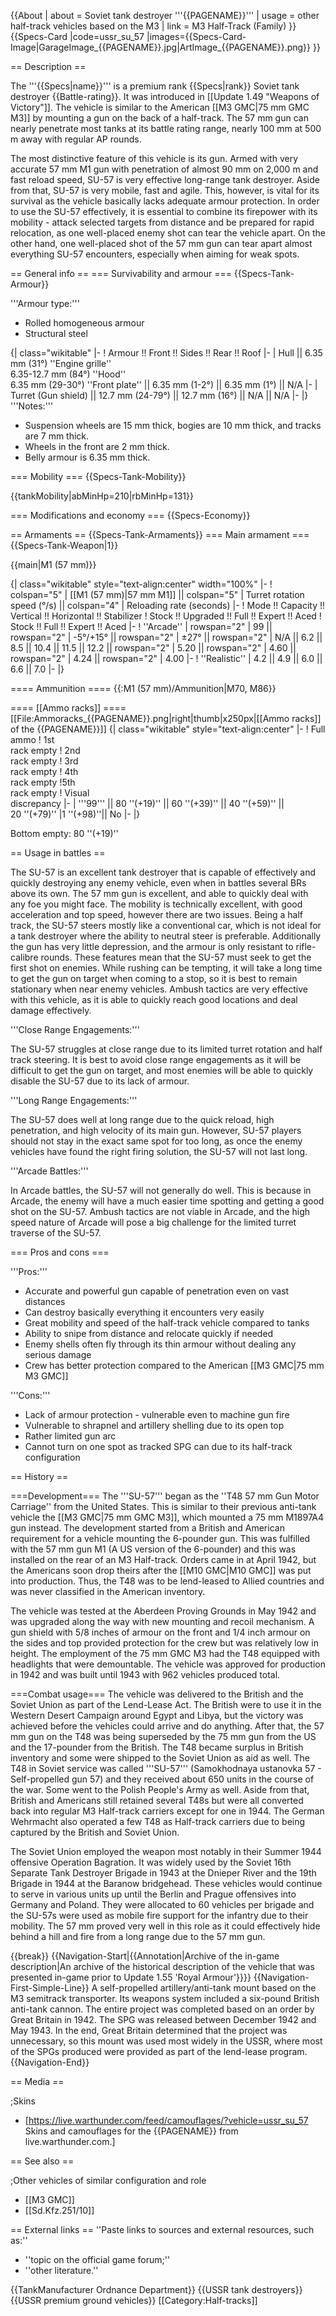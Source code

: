 {{About
| about = Soviet tank destroyer '''{{PAGENAME}}'''
| usage = other half-track vehicles based on the M3
| link = M3 Half-Track (Family)
}}
{{Specs-Card
|code=ussr_su_57
|images={{Specs-Card-Image|GarageImage_{{PAGENAME}}.jpg|ArtImage_{{PAGENAME}}.png}}
}}

== Description ==
<!-- ''In the description, the first part should be about the history of the creation and combat usage of the vehicle, as well as its key features. In the second part, tell the reader about the ground vehicle in the game. Insert a screenshot of the vehicle, so that if the novice player does not remember the vehicle by name, he will immediately understand what kind of vehicle the article is talking about.'' -->
The '''{{Specs|name}}''' is a premium rank {{Specs|rank}} Soviet tank destroyer {{Battle-rating}}. It was introduced in [[Update 1.49 "Weapons of Victory"]]. The vehicle is similar to the American [[M3 GMC|75 mm GMC M3]] by mounting a gun on the back of a half-track. The 57 mm gun can nearly penetrate most tanks at its battle rating range, nearly 100 mm at 500 m away with regular AP rounds.

The most distinctive feature of this vehicle is its gun. Armed with very accurate 57 mm M1 gun with penetration of almost 90 mm on 2,000 m and fast reload speed, SU-57 is very effective long-range tank destroyer. Aside from that, SU-57 is very mobile, fast and agile. This, however, is vital for its survival as the vehicle basically lacks adequate armour protection. In order to use the SU-57 effectively, it is essential to combine its firepower with its mobility - attack selected targets from distance and be prepared for rapid relocation, as one well-placed enemy shot can tear the vehicle apart. On the other hand, one well-placed shot of the 57 mm gun can tear apart almost everything SU-57 encounters, especially when aiming for weak spots.

== General info ==
=== Survivability and armour ===
{{Specs-Tank-Armour}}
<!-- ''Describe armour protection. Note the most well protected and key weak areas. Appreciate the layout of modules as well as the number and location of crew members. Is the level of armour protection sufficient, is the placement of modules helpful for survival in combat? If necessary use a visual template to indicate the most secure and weak zones of the armour.'' -->
'''Armour type:'''

* Rolled homogeneous armour
* Structural steel

{| class="wikitable"
|-
! Armour !! Front !! Sides !! Rear !! Roof
|-
| Hull || 6.35 mm (31°) ''Engine grille'' <br> 6.35-12.7 mm (84°) ''Hood'' <br> 6.35 mm (29-30°) ''Front plate'' || 6.35 mm (1-2°) || 6.35 mm (1°) || N/A
|-
| Turret (Gun shield) || 12.7 mm (24-79°) || 12.7 mm (16°) || N/A || N/A
|-
|}
'''Notes:'''

* Suspension wheels are 15 mm thick, bogies are 10 mm thick, and tracks are 7 mm thick.
* Wheels in the front are 2 mm thick.
* Belly armour is 6.35 mm thick.

=== Mobility ===
{{Specs-Tank-Mobility}}
<!-- ''Write about the mobility of the ground vehicle. Estimate the specific power and manoeuvrability, as well as the maximum speed forwards and backwards.'' -->

{{tankMobility|abMinHp=210|rbMinHp=131}}

=== Modifications and economy ===
{{Specs-Economy}}

== Armaments ==
{{Specs-Tank-Armaments}}
=== Main armament ===
{{Specs-Tank-Weapon|1}}
<!-- ''Give the reader information about the characteristics of the main gun. Assess its effectiveness in a battle based on the reloading speed, ballistics and the power of shells. Do not forget about the flexibility of the fire, that is how quickly the cannon can be aimed at the target, open fire on it and aim at another enemy. Add a link to the main article on the gun: <code><nowiki>{{main|Name of the weapon}}</nowiki></code>. Describe in general terms the ammunition available for the main gun. Give advice on how to use them and how to fill the ammunition storage.'' -->
{{main|M1 (57 mm)}}

{| class="wikitable" style="text-align:center" width="100%"
|-
! colspan="5" | [[M1 (57 mm)|57 mm M1]] || colspan="5" | Turret rotation speed (°/s) || colspan="4" | Reloading rate (seconds)
|-
! Mode !! Capacity !! Vertical !! Horizontal !! Stabilizer
! Stock !! Upgraded !! Full !! Expert !! Aced
! Stock !! Full !! Expert !! Aced
|-
! ''Arcade''
| rowspan="2" | 99 || rowspan="2" | -5°/+15° || rowspan="2" | ±27° || rowspan="2" | N/A || 6.2 || 8.5 || 10.4 || 11.5 || 12.2 || rowspan="2" | 5.20 || rowspan="2" | 4.60 || rowspan="2" | 4.24 || rowspan="2" | 4.00
|-
! ''Realistic''
| 4.2 || 4.9 || 6.0 || 6.6 || 7.0
|-
|}

==== Ammunition ====
{{:M1 (57 mm)/Ammunition|M70, M86}}

==== [[Ammo racks]] ====
[[File:Ammoracks_{{PAGENAME}}.png|right|thumb|x250px|[[Ammo racks]] of the {{PAGENAME}}]]
{| class="wikitable" style="text-align:center"
|-
! Full<br>ammo
! 1st<br>rack empty
! 2nd<br>rack empty
! 3rd<br>rack empty
! 4th<br>rack empty
!5th<br>rack empty
! Visual<br>discrepancy
|-
| '''99''' || 80&nbsp;''(+19)'' || 60&nbsp;''(+39)'' || 40&nbsp;''(+59)'' || 20&nbsp;''(+79)'' 
|1&nbsp;''(+98)''|| No
|-
|}

Bottom empty: 80&nbsp;''(+19)''

== Usage in battles ==
<!-- ''Describe the tactics of playing in the vehicle, the features of using vehicles in the team and advice on tactics. Refrain from creating a "guide" - do not impose a single point of view but instead give the reader food for thought. Describe the most dangerous enemies and give recommendations on fighting them. If necessary, note the specifics of the game in different modes (AB, RB, SB).'' -->

The SU-57 is an excellent tank destroyer that is capable of effectively and quickly destroying any enemy vehicle, even when in battles several BRs above its own. The 57 mm gun is excellent, and able to quickly deal with any foe you might face. The mobility is technically excellent, with good acceleration and top speed, however there are two issues. Being a half track, the SU-57 steers mostly like a conventional car, which is not ideal for a tank destroyer where the ability to neutral steer is preferable. Additionally the gun has very little depression, and the armour is only resistant to rifle-calibre rounds. These features mean that the SU-57 must seek to get the first shot on enemies. While rushing can be tempting, it will take a long time to get the gun on target when coming to a stop, so it is best to remain stationary when near enemy vehicles. Ambush tactics are very effective with this vehicle, as it is able to quickly reach good locations and deal damage effectively.

'''Close Range Engagements:'''

The SU-57 struggles at close range due to its limited turret rotation and half track steering. It is best to avoid close range engagements as it will be difficult to get the gun on target, and most enemies will be able to quickly disable the SU-57 due to its lack of armour.

'''Long Range Engagements:'''

The SU-57 does well at long range due to the quick reload, high penetration, and high velocity of its main gun. However, SU-57 players should not stay in the exact same spot for too long, as once the enemy vehicles have found the right firing solution, the SU-57 will not last long.

'''Arcade Battles:'''

In Arcade battles, the SU-57 will not generally do well. This is because in Arcade, the enemy will have a much easier time spotting and getting a good shot on the SU-57. Ambush tactics are not viable in Arcade, and the high speed nature of Arcade will pose a big challenge for the limited turret traverse of the SU-57.

=== Pros and cons ===
<!-- ''Summarise and briefly evaluate the vehicle in terms of its characteristics and combat effectiveness. Mark its pros and cons in a bulleted list. Try not to use more than 6 points for each of the characteristics. Avoid using categorical definitions such as "bad", "good" and the like - use substitutions with softer forms such as "inadequate" and "effective".'' -->

'''Pros:'''

* Accurate and powerful gun capable of penetration even on vast distances
* Can destroy basically everything it encounters very easily
* Great mobility and speed of the half-track vehicle compared to tanks
* Ability to snipe from distance and relocate quickly if needed
* Enemy shells often fly through its thin armour without dealing any serious damage
* Crew has better protection compared to the American [[M3 GMC|75 mm M3 GMC]]

'''Cons:'''

* Lack of armour protection - vulnerable even to machine gun fire
* Vulnerable to shrapnel and artillery shelling due to its open top
* Rather limited gun arc
* Cannot turn on one spot as tracked SPG can due to its half-track configuration

== History ==
<!-- ''Describe the history of the creation and combat usage of the vehicle in more detail than in the introduction. If the historical reference turns out to be too long, take it to a separate article, taking a link to the article about the vehicle and adding a block "/History" (example: <nowiki>https://wiki.warthunder.com/(Vehicle-name)/History</nowiki>) and add a link to it here using the <code>main</code> template. Be sure to reference text and sources by using <code><nowiki><ref></ref></nowiki></code>, as well as adding them at the end of the article with <code><nowiki><references /></nowiki></code>. This section may also include the vehicle's dev blog entry (if applicable) and the in-game encyclopedia description (under <code><nowiki>=== In-game description ===</nowiki></code>, also if applicable).'' -->
===Development===
The '''SU-57''' began as the ''T48 57 mm Gun Motor Carriage'' from the United States. This is similar to their previous anti-tank vehicle the [[M3 GMC|75 mm GMC M3]], which mounted a 75 mm M1897A4 gun instead. The development started from a British and American requirement for a vehicle mounting the 6-pounder gun. This was fulfilled with the 57 mm gun M1 (A US version of the 6-pounder) and this was installed on the rear of an M3 Half-track. Orders came in at April 1942, but the Americans soon drop theirs after the [[M10 GMC|M10 GMC]] was put into production. Thus, the T48 was to be lend-leased to Allied countries and was never classified in the American inventory.

The vehicle was tested at the Aberdeen Proving Grounds in May 1942 and was upgraded along the way with new mounting and recoil mechanism. A gun shield with 5/8 inches of armour on the front and 1/4 inch armour on the sides and top provided protection for the crew but was relatively low in height. The employment of the 75 mm GMC M3 had the T48 equipped with headlights that were demountable. The vehicle was approved for production in 1942 and was built until 1943 with 962 vehicles produced total.

===Combat usage===
The vehicle was delivered to the British and the Soviet Union as part of the Lend-Lease Act. The British were to use it in the Western Desert Campaign around Egypt and Libya, but the victory was achieved before the vehicles could arrive and do anything. After that, the 57 mm gun on the T48 was being superseded by the 75 mm gun from the US and the 17-pounder from the British. The T48 became surplus in British inventory and some were shipped to the Soviet Union as aid as well. The T48 in Soviet service was called '''SU-57''' (Samokhodnaya ustanovka 57 - Self-propelled gun 57) and they received about 650 units in the course of the war. Some went to the Polish People's Army as well. Aside from that, British and Americans still retained several T48s but were all converted back into regular M3 Half-track carriers except for one in 1944. The German Wehrmacht also operated a few T48 as Half-track carriers due to being captured by the British and Soviet Union.

The Soviet Union employed the weapon most notably in their Summer 1944 offensive Operation Bagration. It was widely used by the Soviet 16th Separate Tank Destroyer Brigade in 1943 at the Dnieper River and the 19th Brigade in 1944 at the Baranow bridgehead. These vehicles would continue to serve in various units up until the Berlin and Prague offensives into Germany and Poland. They were allocated to 60 vehicles per brigade and the SU-57s were used as mobile fire support for the infantry due to their mobility. The 57 mm proved very well in this role as it could effectively hide behind a hill and fire from a long range due to the 57 mm gun.

{{break}}
{{Navigation-Start|{{Annotation|Archive of the in-game description|An archive of the historical description of the vehicle that was presented in-game prior to Update 1.55 'Royal Armour'}}}}
{{Navigation-First-Simple-Line}}
A self-propelled artillery/anti-tank mount based on the M3 semitrack transporter. Its weapons system included a six-pound British anti-tank cannon. The entire project was completed based on an order by Great Britain in 1942. The SPG was released between December 1942 and May 1943. In the end, Great Britain determined that the project was unnecessary, so this mount was used most widely in the USSR, where most of the SPGs produced were provided as part of the lend-lease program.
{{Navigation-End}}

== Media ==
<!-- ''Excellent additions to the article would be video guides, screenshots from the game, and photos.'' -->

;Skins

* [https://live.warthunder.com/feed/camouflages/?vehicle=ussr_su_57 Skins and camouflages for the {{PAGENAME}} from live.warthunder.com.]

== See also ==
<!-- ''Links to the articles on the War Thunder Wiki that you think will be useful for the reader, for example:''
* ''reference to the series of the vehicles;''
* ''links to approximate analogues of other nations and research trees.'' -->

;Other vehicles of similar configuration and role

* [[M3 GMC]]
* [[Sd.Kfz.251/10]]

== External links ==
''Paste links to sources and external resources, such as:''

* ''topic on the official game forum;''
* ''other literature.''

{{TankManufacturer Ordnance Department}}
{{USSR tank destroyers}}
{{USSR premium ground vehicles}}
[[Category:Half-tracks]]